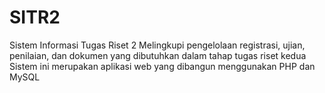 # SITR2
Sistem Informasi Tugas Riset 2
Melingkupi pengelolaan registrasi, ujian, penilaian, dan dokumen yang dibutuhkan dalam tahap tugas riset kedua
Sistem ini merupakan aplikasi web yang dibangun menggunakan PHP dan MySQL
